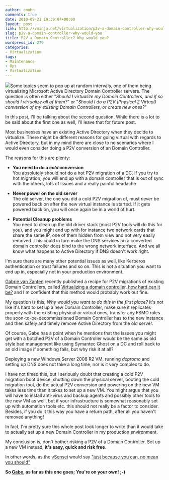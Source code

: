 ```yaml
---
author: cmohn
comments: true
date: 2010-09-21 19:39:07+00:00
layout: post
link: http://vninja.net/virtualization/p2v-a-domain-controller-why-would-you/
slug: p2v-a-domain-controller-why-would-you
title: P2V a Domain Controller? Why would you?
wordpress_id: 279
categories:
- Virtualization
tags:
- Maintenance
- Ops
- Virtualization
---
```


![](/images/logos/vmware-logo.gif)Some topics seem to pop up at random intervals, one of them being virtualizing Microsoft Active Directory Domain Controller servers. The question is often either "_Should I virtualize my Domain Controllers, and if so should I virtualize all of them?_" or "_Should I do a P2V (Physical 2 Virtual) conversion of my existing Domain Controllers, or create new ones?_"

In this post, I'll be talking about the second question. While there is a lot to be said about the first one as well, I'll leave that for future post. 

Most businesses have an existing Active Directory when they decide to virtualize. There might be different reasons for going virtual with regards to Active Directory, but in my mind there are close to no scenarios where I would even consider doing a P2V conversion of an Domain Controller. 

The reasons for this are plenty:




  * **You need to do a _cold_ conversion**  
You absolutely should not do a hot P2V migration of a DC. If you try to hot migration, you will end up with a domain controller that is out of sync with the others, lots of issues and a really painful headache


  * **Never power on the old server**  
The old server, the one you did a cold P2V migration of, must _never_ be powered back on after the new virtual instance is started. If it gets powered back on, you will once again be in a world of hurt.


  * **Potential Cleanup problems**  
You need to clean up the old driver stack (most P2V tools will do this for you), and you might end up with for instance two network cards that share the same IP, one of them hidden from view and not very easily removed. This could in turn make the DNS services on a converted domain controller does bind to the wrong network interface. And we all know what happens to Active Directory if DNS doesn't work right.



I'm sure there are many other potential issues as well, like Kerberos authentication or trust failures and so on. This is not a situation you want to end up in, especially not in your production environment.

[Gabrie van Zanten](http://twitter.com/gabvirtualworld) recently published a recipe for P2V migrations of existing Domain Controllers, called [Virtualizing a domain controller, how hard can it be?](http://www.gabesvirtualworld.com/virtualizing-a-domain-controller-how-hard-can-it-be/) and I'm confident that this method would probably work out fine. 

My question is this; _Why would you want to do this in the first place?_ It's not like it's hard to set up a new Domain Controller, make sure it replicates properly with the existing physical or virtual ones, transfer any FSMO roles the soon-to-be-decommissioned Domain Controller has to the new instance and then safely and timely remove Active Directory from the old server. 

Of course, Gabe has a point when he mentions that the issues you might get with a botched P2V of a Domain Controller would be the same as old style bad management like using Symantec Ghost on a DC and roll back to an old image if something fails, but why risk it at all? 

Deploying a new Windows Server 2008 R2 VM, running _dcpromo_ and setting up DNS does not take a long time, nor is it very complex to do. 

I have not timed this, but I seriously doubt that creating a cold P2V migration boot device, shutting down the physical server, booting the cold migration tool, do the actual P2V conversion and powering on the new VM takes less time than it takes to set up a new VM. You might argue that you will have to install anti-virus and backup agents and possibly other tools to the new VM as well, but if your infrastructure is somewhat reasonably set up with automation tools etc. this should not really be a factor to consider. Besides, if you do it this way you have a return path, after all you haven't removed anything!

In fact, I'm pretty sure this whole post took longer to write than it would take to actually set up a new Domain Controller in my production environment. 

My conclusion is, don't bother risking a P2V of a Domain Controller. Set up a new VM instead, **it's easy, quick and risk free**. 

In other words, as the [vSensei](http://twitter.com/search?q=vsensei) would say ["just because you can, no mean you should"](http://twitter.com/ChrisDearden/statuses/25135153842)

**So [Gabe](http://twitter.com/gabvirtualworld), as far as this one goes; You're on your own! ;-)**
